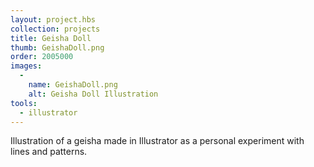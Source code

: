 ```yaml
---
layout: project.hbs
collection: projects
title: Geisha Doll
thumb: GeishaDoll.png
order: 2005000
images:
  -
    name: GeishaDoll.png
    alt: Geisha Doll Illustration
tools:
  - illustrator
---
```


Illustration of a geisha made in Illustrator as a personal experiment with lines and patterns.
